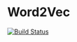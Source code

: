 # Word2Vec

[![Build Status](https://travis-ci.org/tanmaykm/Word2Vec.jl.svg?branch=master)](https://travis-ci.org/tanmaykm/Word2Vec.jl)
